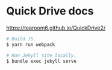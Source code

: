 # Quick Drive docs

https://tearoom6.github.io/QuickDrive2/

```sh
# Build JS.
$ yarn run webpack

# Run Jekyll site locally.
$ bundle exec jekyll serve
```

